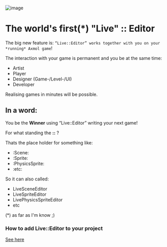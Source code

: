 
![image](https://github.com/user-attachments/assets/c3e64d44-5fc3-436c-92fc-9188189bf805)

# The world's first(*) "Live" :: Editor     

The big new feature is: ```“Live::Editor” works together with you on your *running* Axmol game```!

The interaction with your game is permanent and you be at the same time:

- Artist
- Player
- Designer (Game-/Level-/UI)
- Developer

Realising games in minutes will be possible.

## In a word:

You be the **Winner** using “Live::Editor” writing your next game!

For what standing the **::** ?

Thats the place holder for something like: 

- :Scene:
- :Sprite:
- :PhysicsSprite:
- :etc:
  
So it can also called: 

- LiveSceneEditor
- LiveSpriteEditor
- LivePhysicsSpriteEditor
- etc

(*) as far as I'm know ;)



### How to add Live::Editor to your project
[See here](https://github.com/aismann/LiveEditor/discussions/4)
